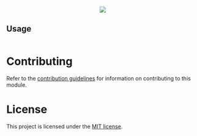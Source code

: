 # <module>

<p align="center">
  <img src="https://github.com/SquerreCorp/.github/blob/main/.assets/images/banner.png">
</p>

<description>

<!-- BEGIN_TF_DOCS -->

## Usage
```hcl

```










<!-- END_TF_DOCS -->

# Contributing

Refer to the [contribution guidelines](./CONTRIBUTING) for information on contributing to this module.

# License

This project is licensed under the [MIT license](./LICENSE).
